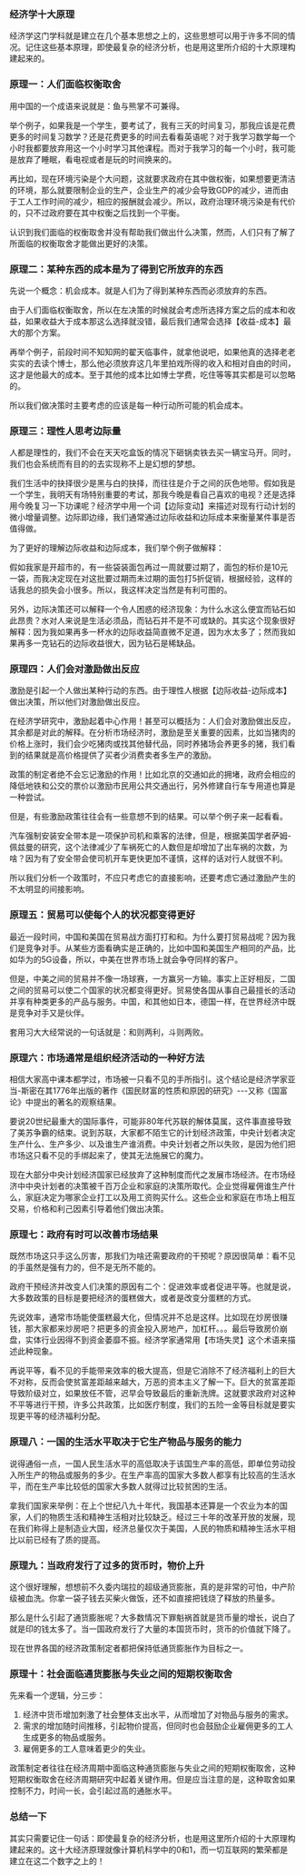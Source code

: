 ### 经济学十大原理
经济学这门学科就是建立在几个基本思想之上的，这些思想可以用于许多不同的情况。记住这些基本原理，即使最复杂的经济分析，也是用这里所介绍的十大原理构建起来的。

### 原理一：人们面临权衡取舍
用中国的一个成语来说就是：鱼与熊掌不可兼得。

举个例子，如果我是一个学生，要考试了，我有三天的时间复习，那我应该是花费更多的时间复习数学？还是花费更多的时间去看看英语呢？对于我学习数学每一个小时我都要放弃用这一个小时学习其他课程。而对于我学习的每一个小时，我可能是放弃了睡眠，看电视或者是玩的时间换来的。

再比如，现在环境污染是个大问题，这就要求政府在其中做权衡，如果想要更清洁的环境，那么就要限制企业的生产，企业生产的减少会导致GDP的减少，进而由于工人工作时间的减少，相应的报酬就会减少。所以，政府治理环境污染是有代价的，只不过政府要在其中权衡之后找到一个平衡。

认识到我们面临的权衡取舍并没有帮助我们做出什么决策，然而，人们只有了解了所面临的权衡取舍才能做出更好的决策。

### 原理二：某种东西的成本是为了得到它所放弃的东西
先说一个概念：机会成本。就是人们为了得到某种东西而必须放弃的东西。

由于人们面临权衡取舍，所以在左决策的时候就会考虑所选择方案之后的成本和收益，如果收益大于成本那这么选择就没错，最后我们通常会选择【收益-成本】最大的那个方案。

再举个例子，前段时间不知知网的翟天临事件，就拿他说吧，如果他真的选择老老实实的去读个博士，那么他必须放弃这几年里拍戏所得的收入和相对自由的时间，这才是他最大的成本。至于其他的成本比如博士学费，吃住等等其实都是可以忽略的。

所以我们做决策时主要考虑的应该是每一种行动所可能的机会成本。

### 原理三：理性人思考边际量
人都是理性的，我们不会在天天吃盒饭的情况下砸锅卖铁去买一辆宝马开。同时，我们也会系统而有目的的去实现称不上是幻想的梦想。

我们生活中的抉择很少是黑与白的抉择，而往往是介于之间的灰色地带。假如我是一个学生，我明天有场特别重要的考试，那我今晚是看自己喜欢的电视？还是选择用今晚复习一下功课呢？经济学中用一个词【边际变动】来描述对现有行动计划的微小增量调整。边际即边缘，我们通常通过边际收益和边际成本来衡量某件事是否值得做。

为了更好的理解边际收益和边际成本，我们举个例子做解释：

假如我家是开超市的，有一些袋装面包再过一周就要过期了，面包的标价是10元一袋，而我决定现在对这批要过期而未过期的面包打5折促销，根据经验，这样的话我总的损失会小很多。所以，我这样决定当然是有利可图的。

另外，边际决策还可以解释一个令人困惑的经济现象：为什么水这么便宜而钻石如此昂贵？水对人来说是生活必须品，而钻石并不是不可或缺的。其实这个现象很好解释：因为我如果再多一杯水的边际收益简直微不足道，因为水太多了；然而我如果再多一克钻石的边际收益很大，因为钻石是稀缺品。

### 原理四：人们会对激励做出反应
激励是引起一个人做出某种行动的东西。由于理性人根据【边际收益-边际成本】做出决策，所以他们对激励做出反应。

在经济学研究中，激励起着中心作用！甚至可以概括为：人们会对激励做出反应，其余都是对此的解释。在分析市场经济时，激励是至关重要的因素，比如当猪肉的价格上涨时，我们会少吃猪肉或找其他替代品，同时养猪场会养更多的猪，我们看到的结果就是高价格提供了买者少消费卖者多生产的激励。

政策的制定者绝不会忘记激励的作用！比如北京的交通如此的拥堵，政府会相应的降低地铁和公交的票价以激励市民用公共交通出行，另外修建自行车专用道也算是一种尝试。

但是，有些激励政策往往会有一些意想不到的结果。可以举个例子来一起看看。

汽车强制安装安全带本是一项保护司机和乘客的法律，但是，根据美国学者萨姆-佩兹曼的研究，这个法律减少了车祸死亡的人数但是却增加了出车祸的次数，为啥？因为有了安全带会使司机开车更快更加不谨慎，这样的话对行人就很不利。

所以我们分析一个政策时，不应只考虑它的直接影响，还要考虑它通过激励产生的不太明显的间接影响。

### 原理五：贸易可以使每个人的状况都变得更好
最近一段时间，中国和美国在贸易战方面打打和和。为什么要打贸易战呢？因为我们是竞争对手。从某些方面看确实是正确的，比如中国和美国生产相同的产品，比如华为的5G设备，所以，中美在世界市场上就会争夺同样的客户。

但是，中美之间的贸易并不像一场球赛，一方赢另一方输。事实上正好相反，二国之间的贸易可以使二个国家的状况都变得更好。贸易使各国从事自己最擅长的活动并享有种类更多的产品与服务。中国，和其他如日本，德国一样，在世界经济中既是竞争对手又是伙伴。

套用习大大经常说的一句话就是：和则两利，斗则两败。

### 原理六：市场通常是组织经济活动的一种好方法
相信大家高中课本都学过，市场被一只看不见的手所指引。这个结论是经济学家亚当-斯密在其1776年出版的著作《国民财富的性质和原因的研究》---又称《国富论》中提出的著名的观察结果。

要说20世纪最重大的国际事件，可能非80年代苏联的解体莫属，这件事直接导致了美苏争霸的结束。说到苏联，大家都不陌生它的计划经济政策，中央计划者决定生产什么、生产多少、以及谁生产谁消费。中央计划者之所以失败，是因为他们把市场这只看不见的手绑起来了，使其无法施展它的魔力。

现在大部分中央计划经济国家已经放弃了这种制度而代之发展市场经济。在市场经济中中央计划者的决策被千百万企业和家庭的决策所取代。企业觉得雇佣谁生产什么，家庭决定为哪家企业打工以及用工资购买什么。这些企业和家庭在市场上相互交易，价格和利己因素引导着他们做出决策。

### 原理七：政府有时可以改善市场结果
既然市场这只手这么厉害，那我们为啥还需要政府的干预呢？原因很简单：看不见的手虽然是强有力的，但不是无所不能的。

政府干预经济并改变人们决策的原因有二个：促进效率或者促进平等。也就是说，大多数政策的目标是要把经济的蛋糕做大，或者是改变分蛋糕的方式。

先说效率，通常市场能使蛋糕最大化，但情况并不总是这样。比如现在炒房很赚钱，那大家都来炒房吧？把更多的资金投入房地产，加杠杆。。。最后导致房价崩盘，实体行业因得不到资金萎靡不振。经济学家通常用【市场失灵】这个术语来描述此种现象。

再说平等，看不见的手能带来效率的极大提高，但是它消除不了经济福利上的巨大不对称，反而会使贫富差距越来越大，万恶的资本主义了解一下。巨大的贫富差距导致阶级对立，如果放任不管，迟早会导致最后的重新洗牌。这就要求政府对这种不平等进行干预，许多公共政策，比如医疗制度，我们的五险一金等目标就是要实现更平等的经济福利分配。

### 原理八：一国的生活水平取决于它生产物品与服务的能力
说得通俗一点，一国人民生活水平的高低取决于该国生产率的高低，即单位劳动投入所生产的物品或服务的多少。在生产率高的国家大多数人都享有比较高的生活水平，而在生产率比较低的国家大多数人就得过比较贫困的生活。

拿我们国家来举例：在上个世纪八九十年代，我国基本还算是一个农业为本的国家，人们的物质生活和精神生活相对比较缺乏。经过三十年的改革开放的发展，现在我们称得上是制造业大国，经济总量仅次于美国，人民的物质和精神生活水平相比以前已经有了质的提高。

### 原理九：当政府发行了过多的货币时，物价上升
这个很好理解，想想前不久委内瑞拉的超级通货膨胀，真的是非常的可怕，中产阶级被血洗。你拿一袋子钱去买柴火做饭，还不如直接把钱烧了释放的热量多。

那么是什么引起了通货膨胀呢？大多数情况下罪魁祸首就是货币量的增长，说白了就是印的钱太多了。当一国政府发行了大量的本国货币时，货币的价值就下降了。

现在世界各国的经济政策制定者都把保持低通货膨胀作为目标之一。

### 原理十：社会面临通货膨胀与失业之间的短期权衡取舍
先来看一个逻辑，分三步：

1. 经济中货币增加刺激了社会整体支出水平，从而增加了对物品与服务的需求。
2. 需求的增加随时间推移，引起物价提高，但同时也会鼓励企业雇佣更多的工人生成更多的物品或服务。
3. 雇佣更多的工人意味着更少的失业。

政策制定者往往在经济周期中面临这种通货膨胀与失业之间的短期权衡取舍，这种短期权衡取舍在经济周期研究中起着关键作用。但是应当注意的是，这种取舍如果控制不力，时间一长，会引起过高的通胀水平。

### 总结一下
其实只需要记住一句话：即使最复杂的经济分析，也是用这里所介绍的十大原理构建起来的。这十大经济原理就像计算机科学中的0和1，而一切互联网的繁荣都是建立在这二个数字之上的！